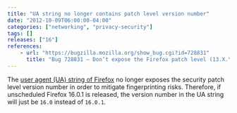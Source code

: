 ```yaml
---
title: "UA string no longer contains patch level version number"
date: "2012-10-09T06:00:00-04:00"
categories: ["networking", "privacy-security"]
tags: []
releases: ["16"]
references:
    - url: "https://bugzilla.mozilla.org/show_bug.cgi?id=728831"
      title: "Bug 728831 – Don’t expose the Firefox patch level (13.X.Y) in the UA string, only show the major version (13.X)"
---
```

The [user agent (UA) string of Firefox](https://developer.mozilla.org/docs/Web/HTTP/Gecko_user_agent_string_reference) no longer exposes the security patch level version number in order to mitigate fingerprinting risks. Therefore, if unscheduled Firefox 16.0.1 is released, the version number in the UA string will just be `16.0` instead of `16.0.1`.
